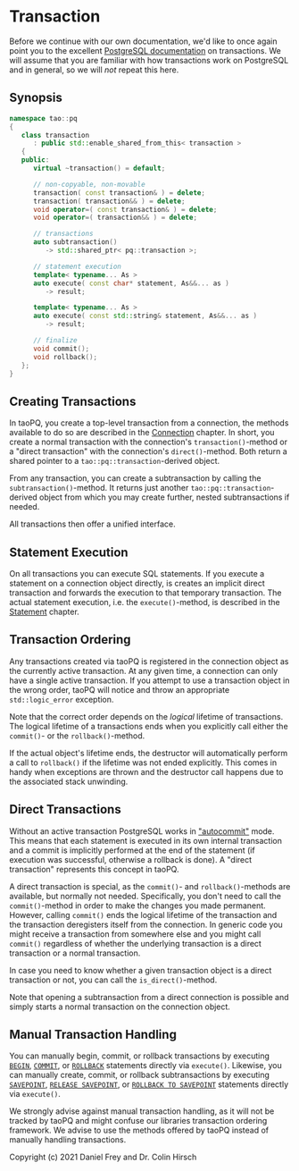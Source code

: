 # Transaction

Before we continue with our own documentation, we'd like to once again point you to the excellent [PostgreSQL documentation](https://www.postgresql.org/docs/current/tutorial-transactions.html) on transactions.
We will assume that you are familiar with how transactions work on PostgreSQL and in general, so we will *not* repeat this here.

## Synopsis

```c++
namespace tao::pq
{
   class transaction
      : public std::enable_shared_from_this< transaction >
   {
   public:
      virtual ~transaction() = default;

      // non-copyable, non-movable
      transaction( const transaction& ) = delete;
      transaction( transaction&& ) = delete;
      void operator=( const transaction& ) = delete;
      void operator=( transaction&& ) = delete;

      // transactions
      auto subtransaction()
         -> std::shared_ptr< pq::transaction >;

      // statement execution
      template< typename... As >
      auto execute( const char* statement, As&&... as )
         -> result;

      template< typename... As >
      auto execute( const std::string& statement, As&&... as )
         -> result;

      // finalize
      void commit();
      void rollback();
   };
}
```

## Creating Transactions

In taoPQ, you create a top-level transaction from a connection, the methods available to do so are described in the [Connection](Connection.md) chapter.
In short, you create a normal transaction with the connection's `transaction()`-method or a "direct transaction" with the connection's `direct()`-method.
Both return a shared pointer to a `tao::pq::transaction`-derived object.

From any transaction, you can create a subtransaction by calling the `subtransaction()`-method.
It returns just another `tao::pq::transaction`-derived object from which you may create further, nested subtransactions if needed.

All transactions then offer a unified interface.

## Statement Execution

On all transactions you can execute SQL statements.
If you execute a statement on a connection object directly, is creates an implicit direct transaction and forwards the execution to that temporary transaction.
The actual statement execution, i.e. the `execute()`-method, is described in the [Statement](Statement.md) chapter.

## Transaction Ordering

Any transactions created via taoPQ is registered in the connection object as the currently active transaction.
At any given time, a connection can only have a single active transaction.
If you attempt to use a transaction object in the wrong order, taoPQ will notice and throw an appropriate `std::logic_error` exception.

Note that the correct order depends on the *logical* lifetime of transactions.
The logical lifetime of a transactions ends when you explicitly call either the `commit()`- or the `rollback()`-method.

If the actual object's lifetime ends, the destructor will automatically perform a call to `rollback()` if the lifetime was not ended explicitly.
This comes in handy when exceptions are thrown and the destructor call happens due to the associated stack unwinding.

## Direct Transactions

Without an active transaction PostgreSQL works in ["autocommit"](https://www.postgresql.org/docs/current/sql-begin.html) mode.
This means that each statement is executed in its own internal transaction and a commit is implicitly performed at the end of the statement (if execution was successful, otherwise a rollback is done).
A "direct transaction" represents this concept in taoPQ.

A direct transaction is special, as the `commit()`- and `rollback()`-methods are available, but normally not needed.
Specifically, you don't need to call the `commit()`-method in order to make the changes you made permanent.
However, calling `commit()` ends the logical lifetime of the transaction and the transaction deregisters itself from the connection.
In generic code you might receive a transaction from somewhere else and you might call `commit()` regardless of whether the underlying transaction is a direct transaction or a normal transaction.

In case you need to know whether a given transaction object is a direct transaction or not, you can call the `is_direct()`-method.

Note that opening a subtransaction from a direct connection is possible and simply starts a normal transaction on the connection object.

## Manual Transaction Handling

You can manually begin, commit, or rollback transactions by executing [`BEGIN`](https://www.postgresql.org/docs/current/sql-begin.html), [`COMMIT`](https://www.postgresql.org/docs/current/sql-commit.html), or [`ROLLBACK`](https://www.postgresql.org/docs/current/sql-rollback.html) statements directly via `execute()`.
Likewise, you can manually create, commit, or rollback subtransactions by executing [`SAVEPOINT`](https://www.postgresql.org/docs/current/sql-savepoint.html), [`RELEASE SAVEPOINT`](https://www.postgresql.org/docs/current/sql-release-savepoint.html), or [`ROLLBACK TO SAVEPOINT`](https://www.postgresql.org/docs/current/sql-rollback-to.html) statements directly via `execute()`.

We strongly advise against manual transaction handling, as it will not be tracked by taoPQ and might confuse our libraries transaction ordering framework.
We advise to use the methods offered by taoPQ instead of manually handling transactions.

Copyright (c) 2021 Daniel Frey and Dr. Colin Hirsch

